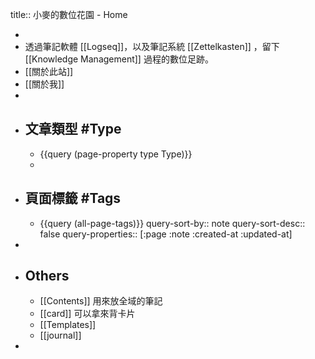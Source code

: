 title:: 小麥的數位花園 - Home

-
- 透過筆記軟體 [[Logseq]]，以及筆記系統 [[Zettelkasten]] ，留下 [[Knowledge Management]] 過程的數位足跡。
- [[關於此站]]
- [[關於我]]
-
- ## 文章類型 #Type
	- {{query (page-property type Type)}}
	-
- ## 頁面標籤 #Tags
	- {{query (all-page-tags)}}
	  query-sort-by:: note
	  query-sort-desc:: false
	  query-properties:: [:page :note :created-at :updated-at]
-
- ## Others
	- [[Contents]] 用來放全域的筆記
	- [[card]] 可以拿來背卡片
	- [[Templates]]
	- [[journal]]
-